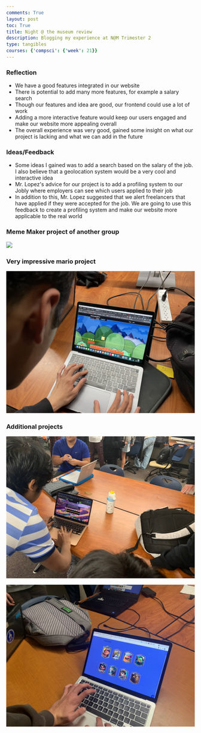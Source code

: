 ```yaml
---
comments: True
layout: post
toc: True
title: Night @ the museum review
description: Blogging my experience at N@M Trimester 2
type: tangibles
courses: {'compsci': {'week': 21}}
---
```


### Reflection
- We have a good features integrated in our website
- There is potential to add many more features, for example a salary search
- Though our features and idea are good, our frontend could use a lot of work
- Adding a more interactive feature would keep our users engaged and make our website more appealing overall
- The overall experience was very good, gained some insight on what our project is lacking and what we can add in the future

### Ideas/Feedback

- Some  ideas I gained was to add a search based on the salary of the job. I also believe that a geolocation system would be a very cool and interactive idea
- Mr. Lopez's advice for our project is to add a profiling system to our Jobly where employers can see which users applied to their job
- In addition to this, Mr. Lopez suggested that we alert freelancers that have applied if they were accepted for the job. We are going to use this feedback to create a profiling system and make our website more applicable to the real world

### Meme Maker project of another group
![](mememaker.jpg)

### Very impressive mario project

![](images/mario.jpg)

### Additional projects

![](images/casino.jpeg)

![](images/clash.jpg)



